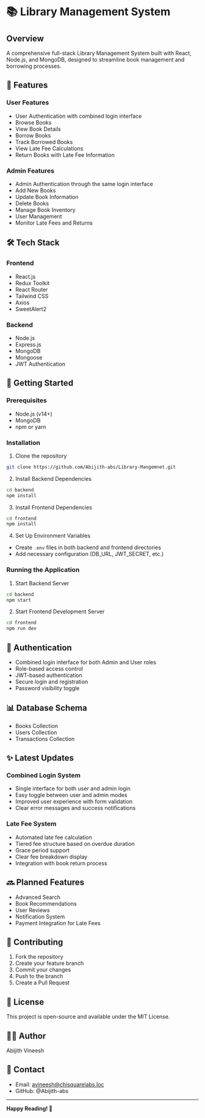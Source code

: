 # 📚 Library Management System

## Overview
A comprehensive full-stack Library Management System built with React, Node.js, and MongoDB, designed to streamline book management and borrowing processes.

## 🌟 Features

### User Features
- User Authentication with combined login interface
- Browse Books
- View Book Details
- Borrow Books
- Track Borrowed Books
- View Late Fee Calculations
- Return Books with Late Fee Information

### Admin Features
- Admin Authentication through the same login interface
- Add New Books
- Update Book Information
- Delete Books
- Manage Book Inventory
- User Management
- Monitor Late Fees and Returns

## 🛠 Tech Stack

### Frontend
- React.js
- Redux Toolkit
- React Router
- Tailwind CSS
- Axios
- SweetAlert2

### Backend
- Node.js
- Express.js
- MongoDB
- Mongoose
- JWT Authentication

## 🚀 Getting Started

### Prerequisites
- Node.js (v14+)
- MongoDB
- npm or yarn

### Installation

1. Clone the repository
```bash
git clone https://github.com/Abijith-abs/Library-Mangemnet.git
```

2. Install Backend Dependencies
```bash
cd backend
npm install
```

3. Install Frontend Dependencies
```bash
cd frontend
npm install
```

4. Set Up Environment Variables
- Create `.env` files in both backend and frontend directories
- Add necessary configuration (DB_URL, JWT_SECRET, etc.)

### Running the Application

1. Start Backend Server
```bash
cd backend
npm start
```

2. Start Frontend Development Server
```bash
cd frontend
npm run dev
```

## 🔐 Authentication
- Combined login interface for both Admin and User roles
- Role-based access control
- JWT-based authentication
- Secure login and registration
- Password visibility toggle

## 📊 Database Schema
- Books Collection
- Users Collection
- Transactions Collection

## ✨ Latest Updates

### Combined Login System
- Single interface for both user and admin login
- Easy toggle between user and admin modes
- Improved user experience with form validation
- Clear error messages and success notifications

### Late Fee System
- Automated late fee calculation
- Tiered fee structure based on overdue duration
- Grace period support
- Clear fee breakdown display
- Integration with book return process

## 🔜 Planned Features
- Advanced Search
- Book Recommendations
- User Reviews
- Notification System
- Payment Integration for Late Fees

## 🤝 Contributing
1. Fork the repository
2. Create your feature branch
3. Commit your changes
4. Push to the branch
5. Create a Pull Request

## 📄 License
This project is open-source and available under the MIT License.

## 👨‍💻 Author
Abijith Vineesh

## 📧 Contact
- Email: avineesh@chisquarelabs.loc
- GitHub: @Abijith-abs

---

**Happy Reading! 📖**
